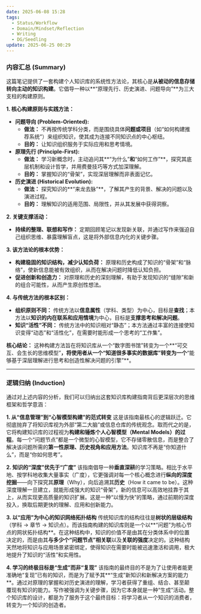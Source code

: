 ```yaml
---
date: 2025-06-08 15:28
tags:
  - Status/Workflow
  - Domain/Mindset/Reflection
  - Writing
  - DG/Seedling
update: 2025-06-25 00:29
---
```


### **内容汇总 (Summary)**

这篇笔记提供了一套构建个人知识库的系统性方法论，其核心是**从被动的信息存储转向主动的知识构建**。它倡导一种以**“原理先行、历史演进、问题导向”**为三大支柱的构建原则。

**1. 核心构建原则与实践方法：**
*   **问题导向 (Problem-Oriented):**
    *   **做法：** 不再按传统学科分类，而是围绕具体**问题或项目**（如“如何构建推荐系统”）来组织知识，使其成为连接不同知识点的中心枢纽。
    *   **目的：** 让知识组织服务于实际应用和思考情境。
*   **原理先行 (Principle-First):**
    *   **做法：** 学习新概念时，主动追问其**“为什么”**和**“如何工作”**，探究其底层机制和设计哲学，并用费曼技巧等方式加深理解。
    *   **目的：** 掌握知识的“骨架”，实现深层理解而非表面记忆。
*   **历史演进 (Historical Evolution):**
    *   **做法：** 探究知识的**“来龙去脉”**，了解其产生的背景、解决的问题以及演进过程。
    *   **目的：** 理解知识的适用范围、局限性，并从其发展中获得洞察。

**2. 关键支撑活动：**
*   **持续的整理、联想和写作：** 定期回顾笔记以发现新关联，并通过写作来强迫自己组织思维、暴露理解盲点，这是将外部信息内化的关键步骤。

**3. 该方法论的根本优势：**
*   **构建稳固的知识结构，减少认知负荷：** 原理和历史构成了知识的“骨架”和“脉络”，使新信息能被有效组织，从而在解决问题时降低认知负担。
*   **促进创新和创造力：** 对原理和历史的深刻理解，有助于发现知识的“缝隙”和新的组合可能性，从而产生原创性想法。

**4. 与传统方法的根本区别：**
*   **组织原则不同：** 传统方法以**信息属性**（学科、类型）为中心，目标是**查找**；本方法以**知识的内在联系和应用情境**为中心，目标是**支撑思考和解决问题**。
*   **知识“活性”不同：** 传统方法中的知识相对“静态”；本方法通过丰富的连接使知识变得“动态”和“活性化”，在需要时能形成一个思考的“工作集”。

**核心结论：** 这种构建方法旨在将知识库从一个“数字图书馆”转变为一个**“可交互、会生长的思维模型”**，将使用者从一个“知道很多事实的数据库”转变为一个**“能够基于深层理解进行思考和创造性解决问题的引擎”**。

---

### **逻辑归纳 (Induction)**

通过对上述内容的分析，我们可以归纳出这套知识库构建指南背后更深层次的思维框架和哲学意涵：

**1. 从“信息管理”到“心智模型构建”的范式转变**
这是该指南最核心的逻辑跃迁。它彻底抛弃了将知识库视为外部“第二大脑”或信息仓库的传统观念。取而代之的是，它将构建知识库的过程视为**构建和锤炼个人心智模型（Mental Models）的过程**。每一个“问题节点”都是一个微型的心智模型，它不存储零散信息，而是整合了解决该问题所需的**第一性原理、历史视角和应用方法**。知识库不再是“你知道什么”，而是“你如何思考”。

**2. 知识的“深度”优先于“广度”**
该指南倡导一种**垂直深耕**的学习策略。相比于水平地、按学科地收集大量事实（广度），它更强调对每一个核心概念进行**纵向的深度挖掘**——向下探究其**原理**（Why），向后追溯其**历史**（How it came to be）。这种深度理解一旦建立，就能形成强大的知识“骨架”，新的信息可以高效地挂靠于其上，从而实现更高质量的知识扩展。这是一种“以慢为快”的策略，通过前期的深度投入，换取后期更快的理解、应用和创新能力。

**3. 以“应用”为中心的知识网络拓扑结构**
传统知识库的结构往往是**树状的层级结构**（学科 -> 章节 -> 知识点）。而该指南构建的知识库则是一个以**“问题”为核心节点的网状拓扑结构**。在这种结构中，知识的价值不是由其在分类体系中的位置决定的，而是由其**与多少个“问题节点”相关联**以及**关联的强度**决定的。这种结构天然地将知识与应用场景紧密绑定，使得知识在需要时能被迅速激活和调用，极大地提升了知识的“活性”和实用性。

**4. 学习的终极目标是“生成”而非“复现”**
该指南的最终目的不是为了让使用者能更准确地“复现”已有的知识，而是为了赋予其**“生成”新知识和新解决方案的能力**。通过对原理的掌握和对历史演进的理解，学习者获得了重组、结合、甚至颠覆现有知识的能力。写作被强调为关键步骤，因为它本身就是一种“生成”活动。整个知识库的设计，都是为了服务于这个最终目标：将学习者从一个知识的消费者，转变为一个知识的创造者。
